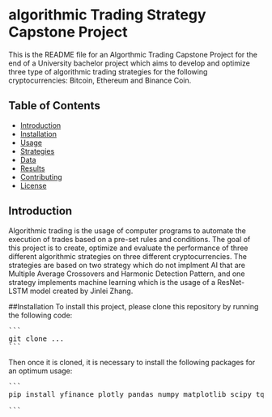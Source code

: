 # algorithmic Trading Strategy Capstone Project

This is the README file for an Algorthmic Trading Capstone Project for the end of a University bachelor project which aims to develop and optimize three type of algorithmic trading strategies for the following cryptocurrencies: Bitcoin, Ethereum and Binance Coin.

## Table of Contents
- [Introduction](#introduction)
- [Installation](#installation)
- [Usage](#usage)
- [Strategies](#strategies)
- [Data](#data)
- [Results](#results)
- [Contributing](#contributing)
- [License](#license)

## Introduction
Algorithmic trading is the usage of computer programs to automate the execution of trades based on a pre-set rules and conditions. The goal of this project is to create, optimize and evaluate the performance of three different algorithmic strategies on three different cryptocurrencies. The strategies are based on two strategy which do not implment AI that are Multiple Average Crossovers and Harmonic Detection Pattern, and one strategy implements machine learning which is the usage of a ResNet-LSTM model created by Jinlei Zhang.

##Installation
To install this project, please clone this repository by running the following code:

<pre>
```
git clone ...
```
</pre>


Then once it is cloned, it is necessary to install the following packages for an optimum usage: 

<pre>
```
pip install yfinance plotly pandas numpy matplotlib scipy tqdm tensorflow scikit-learn

```
</pre>
